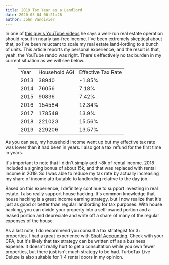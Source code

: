 ```yaml
---
title: 2019 Tax Year as a Landlord
date: 2020-03-04 00:21:26
author: John Vandivier
---
```




<!-- wp:paragraph -->
<p>In one of <a href=\"https://www.youtube.com/channel/UCoJhK5kMc4LjBKdiYrDtzlA\">this guy's YouTube videos</a> he says a well-run real estate operation should result in nearly tax-free income. I've been extremely skeptical about that, so I've been reluctant to scale my real estate land-lording to a bunch of units. This article reports my personal experience, and the result is that, yeah, the YouTube rando was right. There's effectively no tax burden in my current situation as we will see below.</p>
<!-- /wp:paragraph -->

<!-- wp:table -->
<figure class=\"wp-block-table\"><table class=\"\"><tbody><tr><td>Year</td><td>Household AGI</td><td>Effective Tax Rate</td></tr><tr><td>2013</td><td>38940</td><td>-1.85%</td></tr><tr><td>2014</td><td>76056</td><td>7.18%</td></tr><tr><td>2015</td><td>90836</td><td>7.42%</td></tr><tr><td>2016</td><td>154584</td><td>12.34%</td></tr><tr><td>2017</td><td>178548</td><td>13.9%</td></tr><tr><td>2018</td><td>221023</td><td>15.56%</td></tr><tr><td>2019</td><td>229206</td><td>13.57%</td></tr></tbody></table></figure>
<!-- /wp:table -->

<!-- wp:paragraph -->
<p>As you can see, my household income went up but my effective tax rate was lower than it had been in years. I also got a tax refund for the first time in years.</p>
<!-- /wp:paragraph -->

<!-- wp:paragraph -->
<p>It's important to note that I didn't simply add ~8k of rental income. 2018 included a signing bonus of about 15k, and that was replaced with rental income in 2019. So I was able to reduce my tax rate by actually increasing my share of income attributable to landlording relative to the day job.</p>
<!-- /wp:paragraph -->

<!-- wp:paragraph -->
<p>Based on this experience, I definitely continue to support investing in real estate. I also really support house hacking. It's common knowledge that house hacking is a great income earning strategy, but I now realize that it's just as good or better than regular landlording for tax purposes. With house hacking, you can divide your property into a self-owned portion and a leased portion and depreciate and write off a share of many of the regular expenses of the house.</p>
<!-- /wp:paragraph -->

<!-- wp:paragraph -->
<p>As a last note, I do recommend you consult a tax strategist for 3+ properties. I had a great experience with <a href=\"https://www.shoffaccounting.com/\">Shoff Accounting</a>. Check with your CPA, but it's likely that tax strategy can be written off as a business expense. It doesn't really hurt to get a consultation while you own fewer properties, but there just isn't much strategy to be had. TurboTax Live Deluxe is also suitable for 1-4 rental doors in my opinion.</p>
<!-- /wp:paragraph -->